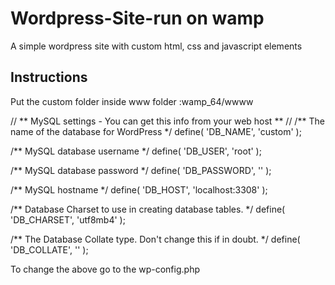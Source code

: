# Wordpress-Site-run on wamp

A simple wordpress site with custom html, css and javascript elements

## Instructions
Put the custom folder inside www folder :wamp_64/wwww

// ** MySQL settings - You can get this info from your web host ** //
/** The name of the database for WordPress */
define( 'DB_NAME', 'custom' );

/** MySQL database username */
define( 'DB_USER', 'root' );

/** MySQL database password */
define( 'DB_PASSWORD', '' );

/** MySQL hostname */
define( 'DB_HOST', 'localhost:3308' );

/** Database Charset to use in creating database tables. */
define( 'DB_CHARSET', 'utf8mb4' );

/** The Database Collate type. Don't change this if in doubt. */
define( 'DB_COLLATE', '' );


To change the above go to the wp-config.php

